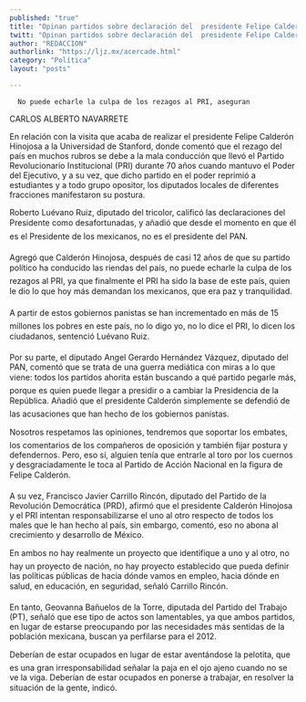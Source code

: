 ```yaml
---
published: "true"
title: "Opinan partidos sobre declaración del  presidente Felipe Calderón en EU  "
twitt: "Opinan partidos sobre declaración del  presidente Felipe Calderón en EU  "
author: "REDACCION"
authorlink: "https://ljz.mx/acercade.html"
category: "Política"
layout: "posts"

---
```



  
    
      No puede echarle la culpa de los rezagos al PRI, aseguran
    
  



  CARLOS ALBERTO NAVARRETE



En relación con la visita que acaba de realizar el presidente Felipe Calderón Hinojosa a la Universidad de Stanford, donde comentó que el rezago del país en muchos rubros se debe a la mala conducción que llevó el Partido Revolucionario Institucional (PRI) durante 70 años cuando mantuvo el Poder del Ejecutivo, y a su vez, que dicho partido en el poder reprimió a estudiantes y a todo grupo opositor, los diputados locales de diferentes fracciones manifestaron su postura.  

  Roberto Luévano Ruiz, diputado del tricolor, calificó las declaraciones del Presidente como desafortunadas, y añadió que desde el momento en que él es el Presidente de los mexicanos, no es el presidente del PAN.



  Agregó que Calderón Hinojosa, después de casi 12 años de que su partido político ha conducido las riendas del país, no puede echarle la culpa de los rezagos al PRI, ya que finalmente el PRI ha sido la base de este país, quien le dio lo que hoy más demandan los mexicanos, que era paz y tranquilidad.



  A partir de estos gobiernos panistas se han incrementado en más de 15 millones los pobres en este país, no lo digo yo, no lo dice el PRI, lo dicen los ciudadanos, sentenció Luévano Ruiz.



  Por su parte, el diputado Angel Gerardo Hernández Vázquez, diputado del PAN, comentó que se trata de una guerra mediática con miras a lo que viene: todos los partidos ahorita están buscando a qué partido pegarle más, porque es quien puede llegar a presidir o a cambiar la Presidencia de la República. Añadió que el presidente Calderón simplemente se defendió de las acusaciones que han hecho de los gobiernos panistas.



  Nosotros respetamos las opiniones, tendremos que soportar los embates, los comentarios de los compañeros de oposición y también fijar postura y defendernos. Pero, eso sí, alguien tenía que entrarle al toro por los cuernos y desgraciadamente le toca al Partido de Acción Nacional en la figura de Felipe Calderón.



  A su vez, Francisco Javier Carrillo Rincón, diputado del Partido de la Revolución Democrática (PRD), afirmó que el presidente Calderón Hinojosa y el PRI intentan responsabilizarse el uno al otro respecto de todos los males que le han hecho al país, sin embargo, comentó, eso no abona al crecimiento y desarrollo de México.



  En ambos no hay realmente un proyecto que identifique a uno y al otro, no hay un proyecto de nación, no hay proyecto establecido que pueda definir las políticas públicas de hacia dónde vamos en empleo, hacia dónde en salud, en educación, en seguridad, señaló Carrillo Rincón.



  En tanto, Geovanna Bañuelos de la Torre, diputada del Partido del Trabajo (PT), señaló que ese tipo de actos son lamentables, ya que ambos partidos, en lugar de estarse preocupando por las necesidades más sentidas de la población mexicana, buscan ya perfilarse para el 2012.



  Deberían de estar ocupados en lugar de estar aventándose la pelotita, que es una gran irresponsabilidad señalar la paja en el ojo ajeno cuando no se ve la viga. Deberían de estar ocupados en ponerse a trabajar, en resolver la situación de la gente, indicó.

